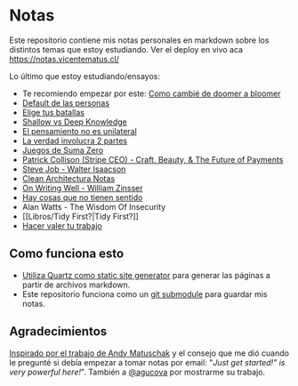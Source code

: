# Notas 

Este repositorio contiene mis notas personales en markdown sobre los distintos temas que estoy estudiando. Ver el deploy en vivo aca https://notas.vicentematus.cl/

Lo último que estoy estudiando/ensayos:  
- Te recomiendo empezar por este: [Como cambié de doomer a bloomer](https://notas.vicentematus.cl/Varios/Cambios-Internos/Como-cambi%C3%A9-de-doomer-a-bloomer)
- [Default de las personas](https://notas.vicentematus.cl/Varios/Cambios-Internos/Default-de-las-personas)
- [Elige tus batallas](https://notas.vicentematus.cl/ideas/Elige-tus-batallas)
- [Shallow vs Deep Knowledge](https://notas.vicentematus.cl/Varios/Conocimiento/Shallow-vs-Deep-Knowledge)
-  [El pensamiento no es unilateral](https://notas.vicentematus.cl/ideas/El-pensamiento-no-es-unilateral)
- [La verdad involucra 2 partes](https://notas.vicentematus.cl/ideas/La-verdad-involucra-las-2-partes)
- [Juegos de Suma Zero](https://notas.vicentematus.cl/ideas/Juegos-de-suma-zero)
- [Patrick Collison (Stripe CEO) - Craft, Beauty, & The Future of Payments](videos/dwarkesh-patel-interviews/Patrick%20Collison%20(Stripe%20CEO)%20-%20Craft,%20Beauty,%20&%20The%20Future%20of%20Payments.md)
- [Steve Job - Walter Isaacson](Libros/Steve%20Job%20-%20Walter%20Isaacson.md) 
- [Clean Architectura Notas](Libros/Clean%20Architectura%20Notas.md)
- [On Writing Well - William Zinsser](https://notas.vicentematus.cl/Libros/On-Writing-Well---William-Zinsser)
- [Hay cosas que no tienen sentido](https://notas.vicentematus.cl/Varios/Sue%C3%B1os/Hay-cosas-que-no-tienen-sentido)
- Alan Watts - The Wisdom Of Insecurity
- [[Libros/Tidy First?|Tidy First?]]
- [Hacer valer tu trabajo](https://notas.vicentematus.cl/Varios/Comunicacion/Hacer-valer-tu-trabajo)

## Como funciona esto

- [Utiliza Quartz como static site generator](https://github.com/jackyzha0/quartz) para generar las páginas a partir de archivos markdown.
- Este repositorio funciona como un [git submodule](https://git-scm.com/book/en/v2/Git-Tools-Submodules) para guardar mis notas.

## Agradecimientos

[Inspirado por el trabajo de Andy Matuschak](https://andymatuschak.org/) y el consejo que me dió cuando le pregunté si debía empezar a tomar notas por email: "*Just get started!” is very powerful here!*".  También a [@agucova](https://github.com/agucova) por mostrarme su trabajo.

